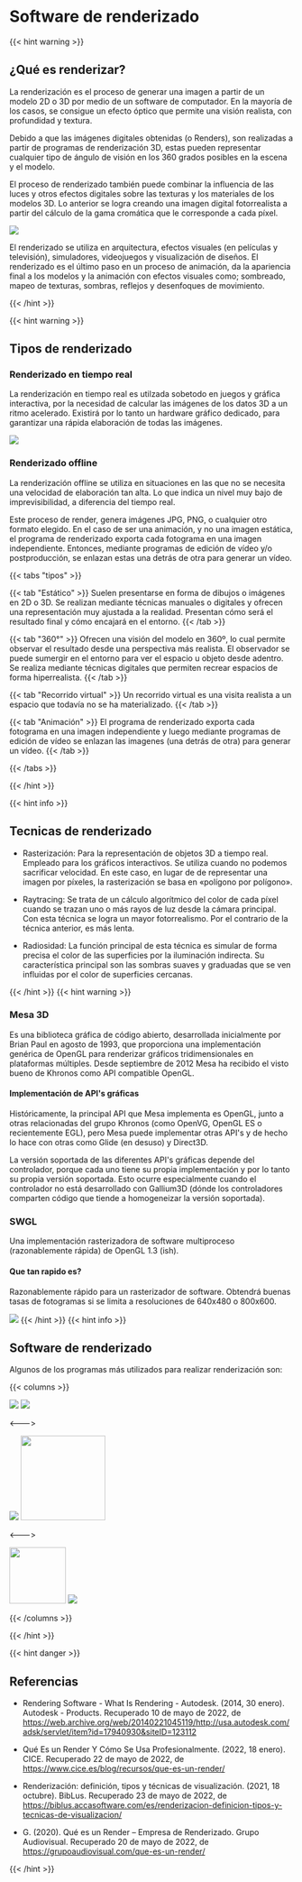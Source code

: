 # Software de renderizado

{{< hint warning >}}

## ¿Qué es renderizar?

La renderización es el proceso de generar una imagen a partir de un modelo 2D o 3D por medio de un software de computador. En la mayoría de los casos, se consigue un efecto óptico que permite una visión realista, con profundidad y textura.

Debido a que las imágenes digitales obtenidas (o Renders), son realizadas a partir de programas de renderización 3D, estas pueden representar cualquier tipo de ángulo de visión en los 360 grados posibles en la escena y el modelo.

El proceso de renderizado también puede combinar la influencia de las luces y otros efectos digitales sobre las texturas y los materiales de los modelos 3D. Lo anterior se logra creando una imagen digital fotorrealista a partir del cálculo de la gama cromática que le corresponde a cada píxel.

<img src="/VisualComputing/sketches/rendering/images/rendering.jpg"/>

El renderizado se utiliza en arquitectura, efectos visuales (en películas y televisión), simuladores, videojuegos y visualización de diseños. El renderizado es el último paso en un proceso de animación, da la apariencia final a los modelos y la animación con efectos visuales como; sombreado, mapeo de texturas, sombras, reflejos y desenfoques de movimiento. 

{{< /hint >}}

{{< hint warning >}}

## Tipos de renderizado

### Renderizado en tiempo real

La renderización en tiempo real es utilzada sobetodo en juegos y gráfica interactiva, por la necesidad de calcular las imágenes de los datos 3D a un ritmo acelerado. Existirá por lo tanto un hardware gráfico dedicado, para garantizar una rápida elaboración de todas las imágenes.

<img src="/VisualComputing/sketches/rendering/images/renderRealTime.jpg"/>


### Renderizado offline

La renderización offline se utiliza en situaciones en las que no se necesita una velocidad de elaboración tan alta. Lo que indica un nivel muy bajo de imprevisibilidad, a diferencia del tiempo real.
        
Este proceso de render, genera imágenes JPG, PNG, o cualquier otro formato elegido. En el caso de ser una animación, y no una imagen estática, el programa de renderizado exporta cada fotograma en una imagen independiente. Entonces, mediante programas de edición de vídeo y/o postproducción, se enlazan estas una detrás de otra para generar un vídeo.
    
{{< tabs "tipos" >}}

{{< tab "Estático" >}} 
Suelen presentarse en forma de dibujos o imágenes en 2D o 3D. Se realizan mediante técnicas manuales o digitales y ofrecen una representación muy ajustada a la realidad. Presentan cómo será el resultado final y cómo encajará en el entorno.
{{< /tab >}}

{{< tab "360°" >}} 
Ofrecen una visión del modelo en 360º, lo cual permite observar el resultado desde una perspectiva más realista. 
El observador se puede sumergir en el entorno para ver el espacio u objeto desde adentro. Se realiza mediante técnicas digitales que permiten recrear espacios de forma hiperrealista.
{{< /tab >}}

{{< tab "Recorrido virtual" >}} 
Un recorrido virtual es una visita realista a un espacio que todavía no se ha materializado.
{{< /tab >}}

{{< tab "Animación" >}} 
El programa de renderizado exporta cada fotograma en una imagen independiente y luego mediante programas de edición de vídeo se enlazan las imagenes (una detrás de otra) para generar un vídeo.
{{< /tab >}}

{{< /tabs >}}

{{< /hint >}}

{{< hint info >}}

## Tecnicas de renderizado

- Rasterización: Para la representación de objetos 3D a tiempo real. Empleado para los gráficos interactivos. Se utiliza cuando no podemos sacrificar velocidad. En este caso, en lugar de de representar una imagen por píxeles, la rasterización se basa en «polígono por polígono».

- Raytracing: Se trata de un cálculo algorítmico del color de cada píxel cuando se trazan uno o más rayos de luz desde la cámara principal. Con esta técnica se logra un mayor fotorrealismo. Por el contrario de la técnica anterior, es más lenta.

- Radiosidad: La función principal de esta técnica es simular de forma precisa el color de las superficies por la iluminación indirecta. Su característica principal son las sombras suaves y graduadas que se ven influidas por el color de superficies cercanas.

{{< /hint >}}
{{< hint warning >}}
### Mesa 3D 
Es una biblioteca gráfica de código abierto, desarrollada inicialmente por Brian Paul en agosto de 1993, que proporciona una implementación genérica de OpenGL para renderizar gráficos tridimensionales en plataformas múltiples. Desde septiembre de 2012 Mesa ha recibido el visto bueno de Khronos como API compatible OpenGL.

#### Implementación de API's gráficas
Históricamente, la principal API que Mesa implementa es OpenGL, junto a otras relacionadas del grupo Khronos (como OpenVG, OpenGL ES o recientemente EGL), pero Mesa puede implementar otras API's y de hecho lo hace con otras como Glide (en desuso) y Direct3D.

La versión soportada de las diferentes API's gráficas depende del controlador, porque cada uno tiene su propia implementación y por lo tanto su propia versión soportada. Esto ocurre especialmente cuando el controlador no está desarrollado con Gallium3D (dónde los controladores comparten código que tiende a homogeneizar la versión soportada).

### SWGL
Una implementación rasterizadora de software multiproceso (razonablemente rápida) de OpenGL 1.3 (ish).

#### Que tan rapido es?
Razonablemente rápido para un rasterizador de software. Obtendrá buenas tasas de fotogramas si se limita a resoluciones de 640x480 o 800x600.

<img src="/VisualComputing/sketches/rendering/images/swlg.jpg"/>
{{< /hint >}}
{{< hint info >}}

## Software de renderizado
Algunos de los programas más utilizados para realizar renderización son:

{{< columns >}}

<img src="/VisualComputing/sketches/rendering/images/AutoCAD.png"/>

<img src="/VisualComputing/sketches/rendering/images/v-ray.svg"/>

<--->


<img src="/VisualComputing/sketches/rendering/images/Blender.png"/>

<img style="width:150px" src="/VisualComputing/sketches/rendering/images/Rhinoceros.png"/>

<--->

<img style="width:100px" src="/VisualComputing/sketches/rendering/images/cinema4d.png"/>

<img src="/VisualComputing/sketches/rendering/images/enscape.png"/>

{{< /columns >}}

{{< /hint >}}

{{< hint danger >}}

## Referencias
* Rendering Software - What Is Rendering - Autodesk. (2014, 30 enero). Autodesk - Products. Recuperado 10 de mayo de 2022, de https://web.archive.org/web/20140221045119/http://usa.autodesk.com/adsk/servlet/item?id=17940930&siteID=123112

* Qué Es un Render Y Cómo Se Usa Profesionalmente. (2022, 18 enero). CICE. Recuperado 22 de mayo de 2022, de https://www.cice.es/blog/recursos/que-es-un-render/

* Renderización: definición, tipos y técnicas de visualización. (2021, 18 octubre). BibLus. Recuperado 23 de mayo de 2022, de https://biblus.accasoftware.com/es/renderizacion-definicion-tipos-y-tecnicas-de-visualizacion/

* G. (2020). Qué es un Render – Empresa de Renderizado. Grupo Audiovisual. Recuperado 20 de mayo de 2022, de https://grupoaudiovisual.com/que-es-un-render/

{{< /hint >}}